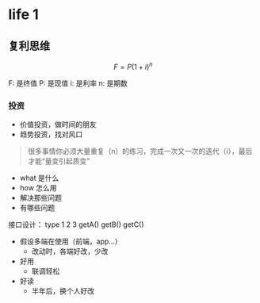 # life 1
## 复利思维
$$
F=P(1+i)^n 
$$

F: 是终值 P: 是现值 i: 是利率 n: 是期数

### 投资

- 价值投资，做时间的朋友
- 趋势投资，找对风口

> 很多事情你必须大量重复（n）的练习，完成一次又一次的迭代（i），最后才能“量变引起质变”

- what 是什么
- how 怎么用
- 解决那些问题
- 有哪些问题

接口设计：
type 1 2 3   getA() getB() getC()
- 假设多端在使用（前端，app...）
	- 改动时，各端好改，少改
- 好用
	- 联调轻松
- 好读
	- 半年后，换个人好改